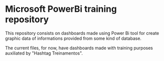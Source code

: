 # Microsoft PowerBi training repository

This repository consists on dashboards made using Power Bi tool for create graphic data of informations provided from some kind of database.

The current files, for now, have dashboards made with training purposes auxiliated by "Hashtag Treinamentos".
